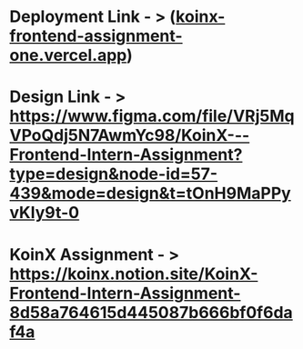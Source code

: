 # Deployment Link - > ([koinx-frontend-assignment-one.vercel.app](https://koinx-frontend-assignment-one.vercel.app/))
# Design Link - > https://www.figma.com/file/VRj5MqVPoQdj5N7AwmYc98/KoinX---Frontend-Intern-Assignment?type=design&node-id=57-439&mode=design&t=tOnH9MaPPyvKIy9t-0

# KoinX Assignment - > https://koinx.notion.site/KoinX-Frontend-Intern-Assignment-8d58a764615d445087b666bf0f6daf4a
